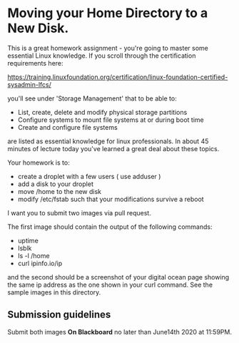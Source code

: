 # Moving your Home Directory to a New Disk.
This is a great homework assignment - you're going to master some essential Linux knowledge. If you scroll through the certification requirements here:

https://training.linuxfoundation.org/certification/linux-foundation-certified-sysadmin-lfcs/

you'll see under 'Storage Management' that to be able to:

* List, create, delete and modify physical storage partitions
* Configure systems to mount file systems at or during boot time
* Create and configure file systems

are listed as essential knowledge for linux professionals. In about 45 minutes of lecture today you've learned a great deal about these topics.


Your homework is to:
* create a droplet with a few users ( use adduser )
* add a disk to your droplet
* move /home to the new disk
* modify /etc/fstab such that your modifications survive a reboot

I want you to submit two images via pull request. 

The first image should contain the output of the following commands:
* uptime
* lsblk
* ls -l /home
* curl ipinfo.io/ip

and the second should be a screenshot of your digital ocean page showing the same ip address as the one shown in your curl command.
See the sample images in this directory.

## Submission guidelines
Submit both images **On Blackboard** no later than June14th 2020 at 11:59PM. 

